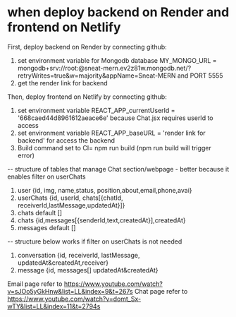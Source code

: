 # when deploy backend on Render and frontend on Netlify

First, deploy backend on Render by connecting github:
1. set environment variable for Mongodb database MY_MONGO_URL = mongodb+srv://root:<password>@sneat-mern.ev2z81w.mongodb.net/?retryWrites=true&w=majority&appName=Sneat-MERN and PORT 5555
2. get the render link for backend

Then, deploy frontend on Netlify by connecting github:
1. set environment variable REACT_APP_currentUserId = '668caed44d8961612aeace6e' because Chat.jsx requires userId to access
2. set environment variable REACT_APP_baseURL = 'render link for backend' for access the backend
3. Build command set to CI= npm run build (npm run build will trigger error)

-- structure of tables that manage Chat section/webpage - better because it enables filter on userChats

1. user {id, img, name,status, position,about,email,phone,avai}
2. userChats {id, userId, chats[{chatId, receiverId,lastMessage,updatedAt}]} 
3. chats default []
4. chats {id,messages[{senderId,text,createdAt}],createdAt}
5. messages default []

-- structure below works if filter on userChats is not needed

1. conversation {id, receiverId, lastMessage, updatedAt&createdAt,receiver}
2. message {id, messages[] updatedAt&createdAt} 

Email page refer to https://www.youtube.com/watch?v=sJOo5yGkHnw&list=LL&index=9&t=267s
Chat page refer to https://www.youtube.com/watch?v=domt_Sx-wTY&list=LL&index=11&t=2794s
